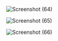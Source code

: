![Screenshot (64)](https://github.com/user-attachments/assets/c3ed7fd9-5be9-4fd4-b14e-5510de312d5f)
 
![Screenshot (65)](https://github.com/user-attachments/assets/a5e43c83-e42e-41c9-8d1c-b27739fae6d6)

![Screenshot (66)](https://github.com/user-attachments/assets/2075fdb5-d646-417f-947d-d71844081bc6)

